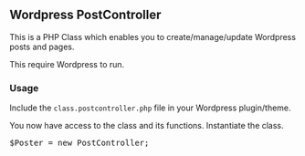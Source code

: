 <h2>Wordpress PostController</h2>

This is a PHP Class which enables you to create/manage/update Wordpress posts and pages.

This require Wordpress to run.

<h3>Usage</h3>
Include the <code>class.postcontroller.php</code> file in your Wordpress plugin/theme.

You now have access to the class and its functions. Instantiate the class.
<pre>
$Poster = new PostController;
</pre>